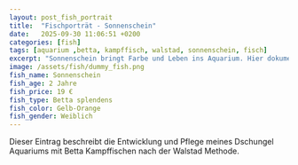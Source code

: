 ```yaml
---
layout: post_fish_portrait
title:  "Fischporträt - Sonnenschein"
date:   2025-09-30 11:06:51 +0200
categories: [fish]
tags: [aquarium ,betta, kampffisch, walstad, sonnenschein, fisch]
excerpt: "Sonnenschein bringt Farbe und Leben ins Aquarium. Hier dokumentiere ich seine Entwicklung."
image: /assets/fish/dummy_fish.png
fish_name: Sonnenschein
fish_age: 2 Jahre
fish_price: 19 €
fish_type: Betta splendens
fish_color: Gelb-Orange
fish_gender: Weiblich
---
```


Dieser Eintrag beschreibt die Entwicklung und Pflege meines Dschungel Aquariums mit Betta Kampffischen nach der Walstad Methode.

